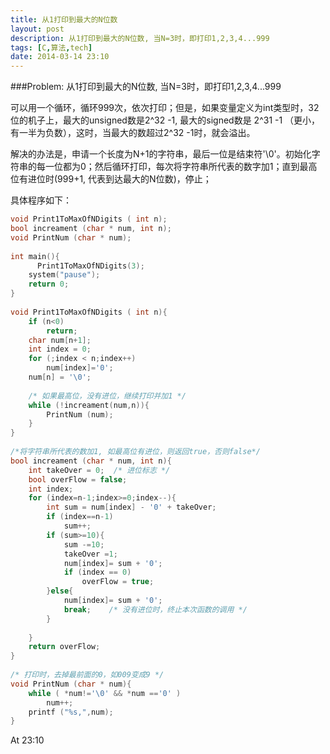 ```yaml
---
title: 从1打印到最大的N位数
layout: post
description: 从1打印到最大的N位数, 当N=3时，即打印1,2,3,4...999
tags: [C,算法,tech]
date: 2014-03-14 23:10
---
```



###Problem: 从1打印到最大的N位数, 当N=3时，即打印1,2,3,4...999

可以用一个循环，循环999次，依次打印；但是，如果变量定义为int类型时，32位的机子上，最大的unsigned数是2^32 -1, 最大的signed数是 2^31 -1 （更小，有一半为负数），这时，当最大的数超过2^32 -1时，就会溢出。
 
解决的办法是，申请一个长度为N+1的字符串，最后一位是结束符'\0'。初始化字符串的每一位都为0；然后循环打印，每次将字符串所代表的数字加1；直到最高位有进位时(999+1, 代表到达最大的N位数)，停止；
 
具体程序如下：

```c
void Print1ToMaxOfNDigits ( int n);
bool increament (char * num, int n);
void PrintNum (char * num);
 
int main(){
      Print1ToMaxOfNDigits(3);
    system("pause");
    return 0;
}
 
void Print1ToMaxOfNDigits ( int n){
    if (n<0)
        return;
    char num[n+1];
    int index = 0;
    for (;index < n;index++)
        num[index]='0';
    num[n] = '\0';
     
    /* 如果最高位，没有进位，继续打印并加1 */
    while (!increament(num,n)){  
        PrintNum (num);
    }
}
 
/*将字符串所代表的数加1, 如最高位有进位，则返回true，否则false*/
bool increament (char * num, int n){
    int takeOver = 0;  /* 进位标志 */
    bool overFlow = false;
    int index;
    for (index=n-1;index>=0;index--){
        int sum = num[index] - '0' + takeOver;
        if (index==n-1)
            sum++;
        if (sum>=10){
            sum -=10;
            takeOver =1;
            num[index]= sum + '0';
            if (index == 0)
                overFlow = true;
        }else{
            num[index]= sum + '0';
            break;    /* 没有进位时，终止本次函数的调用 */
        }
 
    }
    return overFlow;
}
 
/* 打印时，去掉最前面的0，如009变成9 */
void PrintNum (char * num){
    while ( *num!='\0' && *num =='0' )
        num++;
    printf ("%s,",num);
}
```


At 23:10
